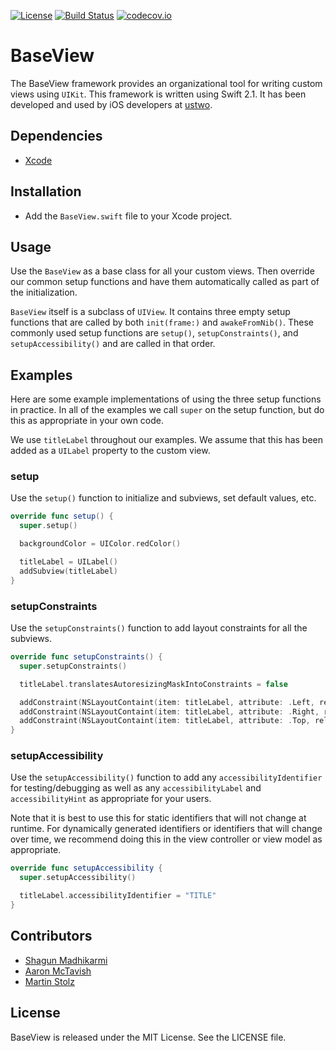 [![License](https://img.shields.io/badge/license-MIT-green.svg?style=flat)](https://github.com/ustwo/baseview-swift/blob/master/LICENSE)
[![Build Status](https://travis-ci.org/ustwo/baseview-swift.svg?branch=master)](https://travis-ci.org/ustwo/baseview-swift)
[![codecov.io](https://codecov.io/github/ustwo/baseview-swift/coverage.svg?branch=master)](https://codecov.io/github/ustwo/baseview-swift?branch=master)

# BaseView

The BaseView framework provides an organizational tool for writing custom views using `UIKit`. This framework is written using Swift 2.1. It has been developed and used by iOS developers at [ustwo](ustwo.com).

## Dependencies

* [Xcode](https://itunes.apple.com/gb/app/xcode/id497799835?mt=12#)

## Installation

- Add the `BaseView.swift` file to your Xcode project.

## Usage

Use the `BaseView` as a base class for all your custom views. Then override our common setup functions and have them automatically called as part of the initialization.

`BaseView` itself is a subclass of `UIView`. It contains three empty setup functions that are called by both `init(frame:)` and `awakeFromNib()`. These commonly used setup functions are `setup()`, `setupConstraints()`, and `setupAccessibility()` and are called in that order.

## Examples

Here are some example implementations of using the three setup functions in practice. In all of the examples we call `super` on the setup function, but do this as appropriate in your own code.

We use `titleLabel` throughout our examples. We assume that this has been added as a `UILabel` property to the custom view.

### setup

Use the `setup()` function to initialize and subviews, set default values, etc.

```swift
override func setup() {
  super.setup()

  backgroundColor = UIColor.redColor()

  titleLabel = UILabel()
  addSubview(titleLabel)
}
```

### setupConstraints

Use the `setupConstraints()` function to add layout constraints for all the subviews.

```swift
override func setupConstraints() {
  super.setupConstraints()

  titleLabel.translatesAutoresizingMaskIntoConstraints = false

  addConstraint(NSLayoutContaint(item: titleLabel, attribute: .Left, relatedBy: .Equal, toItem: self, attribute: .Left, multiplier: 1.0, constant: 0.0))
  addConstraint(NSLayoutContaint(item: titleLabel, attribute: .Right, relatedBy: .Equal, toItem: self, attribute: .Right, multiplier: 1.0, constant: 0.0))
  addConstraint(NSLayoutContaint(item: titleLabel, attribute: .Top, relatedBy: .Equal, toItem: self, attribute: .Top, multiplier: 1.0, constant: 0.0))
}
```

### setupAccessibility

Use the `setupAccessibility()` function to add any `accessibilityIdentifier` for testing/debugging as well as any `accessibilityLabel` and `accessibilityHint` as appropriate for your users.

Note that it is best to use this for static identifiers that will not change at runtime. For dynamically generated identifiers or identifiers that will change over time, we recommend doing this in the view controller or view model as appropriate.

```swift
override func setupAccessibility {
  super.setupAccessibility()

  titleLabel.accessibilityIdentifier = "TITLE"
}
```

## Contributors

* [Shagun Madhikarmi](mailto:shagun@ustwo.com)
* [Aaron McTavish](mailto:aamct@ustwo.com)
* [Martin Stolz](mailto:martin@ustwo.com)

## License

BaseView is released under the MIT License. See the LICENSE file.

